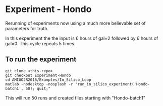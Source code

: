 # Experiment - Hondo

Rerunning of experiments now using a much more believable set of parameters
for truth.

In this experiment the the input is 6 hours of gal=2 followed by 6 hours of
gal=0.  This cycle repeats 5 times.

## To run the experiment

```
git clone <this-repo>
git checkout Experiment-Hondo
cd AMIGO2R2016/Examples/In_Silico_Loop
matlab -nodesktop -nosplash -r "run_in_silico_experiment('Hondo-batch1', 50); quit;"
```

This will run 50 runs and created files starting with "Hondo-batch1"

